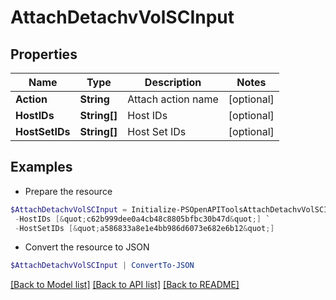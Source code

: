 # AttachDetachvVolSCInput
## Properties

Name | Type | Description | Notes
------------ | ------------- | ------------- | -------------
**Action** | **String** | Attach action name | [optional] 
**HostIDs** | **String[]** | Host IDs | [optional] 
**HostSetIDs** | **String[]** | Host Set IDs | [optional] 

## Examples

- Prepare the resource
```powershell
$AttachDetachvVolSCInput = Initialize-PSOpenAPIToolsAttachDetachvVolSCInput  -Action null `
 -HostIDs [&quot;c62b999dee0a4cb48c8805bfbc30b47d&quot;] `
 -HostSetIDs [&quot;a586833a8e1e4bb986d6073e682e6b12&quot;]
```

- Convert the resource to JSON
```powershell
$AttachDetachvVolSCInput | ConvertTo-JSON
```

[[Back to Model list]](../README.md#documentation-for-models) [[Back to API list]](../README.md#documentation-for-api-endpoints) [[Back to README]](../README.md)


